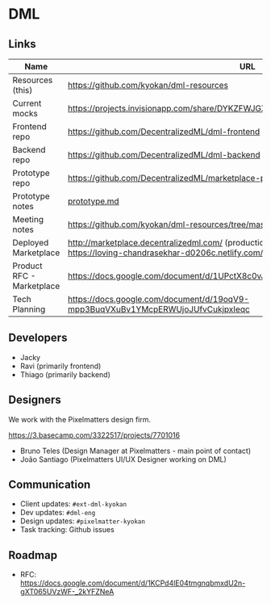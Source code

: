 # DML

## Links

Name | URL
--- | ---
Resources (this) | https://github.com/kyokan/dml-resources
Current mocks | https://projects.invisionapp.com/share/DYKZFWJGX73
Frontend repo | https://github.com/DecentralizedML/dml-frontend
Backend repo | https://github.com/DecentralizedML/dml-backend
Prototype repo | https://github.com/DecentralizedML/marketplace-prototype
Prototype notes | [prototype.md](prototype.md)
Meeting notes | https://github.com/kyokan/dml-resources/tree/master/meeting-notes
Deployed Marketplace | http://marketplace.decentralizedml.com/ (production) <br /> https://loving-chandrasekhar-d0206c.netlify.com/marketplace (staging)
Product RFC - Marketplace | https://docs.google.com/document/d/1UPctX8c0vJW0y8E72dx5eiEUQp7Z3TICIxfAeos8ACQ
Tech Planning | https://docs.google.com/document/d/19oqV9-mpp3BuqVXuBv1YMcpERWUjoJUfvCukjpxIeqc

## Developers

* Jacky
* Ravi (primarily frontend)
* Thiago (primarily backend)

## Designers

We work with the Pixelmatters design firm.

https://3.basecamp.com/3322517/projects/7701016

* Bruno Teles (Design Manager at Pixelmatters - main point of contact)
* João Santiago (Pixelmatters UI/UX Designer working on DML)

## Communication

* Client updates: `#ext-dml-kyokan`
* Dev updates: `#dml-eng`
* Design updates: `#pixelmatter-kyokan`
* Task tracking: Github issues

## Roadmap

* RFC: https://docs.google.com/document/d/1KCPd4lE04tmgnqbmxdU2n-gXT065UVzWF-_2kYFZNeA
